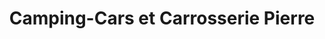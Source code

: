 ---
title: "Camping-Cars et Carrosserie Pierre"
url: /boos/camping-cars-et-carrosserie-pierre/
shop: Wohnwagen
---
